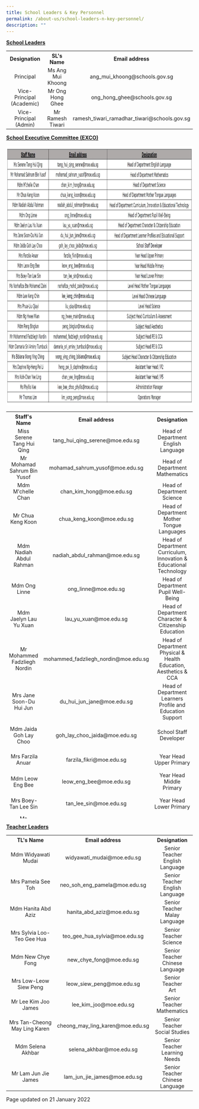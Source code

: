 ```yaml
---
title: School Leaders & Key Personnel
permalink: /about-us/school-leaders-n-key-personnel/
description: ""
---
```

<p><strong><u>School Leaders</u></strong></p>
<div>
<table>
<tbody>
<tr>
<th style="text-align: center;">Designation</th>
<th style="text-align: center;">SL's Name</th>
<th style="text-align: center;">Email address</th>
</tr>
<tr>
<td style="text-align: center;">Principal</td>
<td style="text-align: center;">Ms Ang Mui Khoong</td>
<td style="text-align: center;">ang_mui_khoong@schools.gov.sg</td>
</tr>
<tr>
<td style="text-align: center;">Vice-Principal (Academic)</td><td style="text-align: center;">Mr Ong Hong Ghee</td>
<td style="text-align: center;">ong_hong_ghee@schools.gov.sg</td>
</tr>
<tr>
<td style="text-align: center;">Vice-Principal (Admin)</td>
	<td style="text-align: center;">Mr Ramesh Tiwari</td>
<td style="text-align: center;">ramesh_tiwari_ramadhar_tiwari@schools.gov.sg</td>
</tr>
</tbody>
</table>
</div>
<p><strong><u>School Executive Committee (EXCO)</u></strong><u></u></p>
<img src="/images/2023%20EXCO.jpg" style="height: 700px; width: 1500px">
<div>
<div>
<table style="height: 1098px;">
<tbody>
<tr style="height: 18px;">
<th style="text-align: center; height: 18px; width: 146.25px;">Staff's Name</th>
<th style="text-align: center; height: 18px; width: 305.828px;">Email address</th>
<th style="text-align: center; height: 18px; width: 212.922px;">Designation</th>
</tr>
<tr style="height: 36px;">
<td style="text-align: center; height: 36px; width: 146.25px;">Miss Serene Tang Hui Qing</td>
<td style="text-align: center; height: 36px; width: 305.828px;">tang_hui_qing_serene@moe.edu.sg</td>
<td style="text-align: center; height: 36px; width: 212.922px;">Head of Department<br>English Language</td>
</tr>
<tr style="height: 36px;">
<td style="text-align: center; height: 36px; width: 146.25px;">Mr Mohamad Sahrum Bin Yusof</td>
<td style="text-align: center; height: 36px; width: 305.828px;">mohamad_sahrum_yusof@moe.edu.sg</td>
<td style="text-align: center; height: 36px; width: 212.922px;">Head of Department<br>Mathematics</td>
</tr>
<tr style="height: 36px;">
<td style="text-align: center; height: 36px; width: 146.25px;">Mdm M'chelle Chan</td>
<td style="text-align: center; height: 36px; width: 305.828px;">chan_kim_hong@moe.edu.sg</td>
<td style="text-align: center; height: 36px; width: 212.922px;">Head of Department<br>Science</td>
</tr>
<tr style="height: 36px;">
<td style="text-align: center; height: 36px; width: 146.25px;">Mr Chua Keng Koon</td>
<td style="text-align: center; height: 36px; width: 305.828px;">chua_keng_koon@moe.edu.sg</td>
<td style="text-align: center; height: 36px; width: 212.922px;">Head of Department<br>Mother Tongue Languages</td>
</tr>
<tr style="height: 54px;">
<td style="text-align: center; height: 54px; width: 146.25px;">Mdm Nadiah Abdul Rahman</td>
<td style="text-align: center; height: 54px; width: 305.828px;">nadiah_abdul_rahman@moe.edu.sg</td>
<td style="text-align: center; height: 54px; width: 212.922px;">Head of Department<br>Curriculum, Innovation &amp; Educational Technology</td>
</tr>
<tr style="height: 36px;">
<td style="text-align: center; height: 36px; width: 146.25px;">Mdm Ong Linne</td>
<td style="text-align: center; height: 36px; width: 305.828px;">ong_linne@moe.edu.sg</td>
<td style="text-align: center; height: 36px; width: 212.922px;">Head of Department<br>Pupil Well-Being</td>
</tr>
<tr style="height: 54px;">
<td style="text-align: center; height: 54px; width: 146.25px;">Mdm Jaelyn Lau Yu Xuan</td>
<td style="text-align: center; height: 54px; width: 305.828px;">lau_yu_xuan@moe.edu.sg</td>
<td style="text-align: center; height: 54px; width: 212.922px;">Head of Department<br>Character &amp; Citizenship Education</td>
</tr>
<tr style="height: 54px;">
<td style="text-align: center; height: 54px; width: 146.25px;">Mr Mohammed Fadzliegh Nordin</td>
<td style="text-align: center; height: 54px; width: 305.828px;">mohammed_fadzliegh_nordin@moe.edu.sg</td>
<td style="text-align: center; height: 54px; width: 212.922px;">Head of Department<br>Physical &amp; Health Education, Aesthetics &amp; CCA</td>
</tr>
<tr style="height: 54px;">
<td style="text-align: center; height: 54px; width: 146.25px;">Mrs Jane Soon-Du Hui Jun</td>
<td style="text-align: center; height: 54px; width: 305.828px;">du_hui_jun_jane@moe.edu.sg</td>
<td style="text-align: center; height: 54px; width: 212.922px;">Head of Department<br>Learners Profile and Education Support</td>
</tr>
<tr style="height: 54px;">
<td style="text-align: center; height: 54px; width: 146.25px;">Mdm Jaida Goh Lay Choo</td>
<td style="text-align: center; height: 54px; width: 305.828px;">goh_lay_choo_jaida@moe.edu.sg</td>
<td style="text-align: center; height: 54px; width: 212.922px;"><br>School Staff Developer<br><br></td>
</tr>
<tr style="height: 54px;">
<td style="text-align: center; height: 54px; width: 146.25px;">&nbsp;Mrs Farzila Anuar</td>
<td style="text-align: center; height: 54px; width: 305.828px;">farzila_fikri@moe.edu.sg</td>
<td style="text-align: center; height: 54px; width: 212.922px;">Year Head<br>Upper Primary</td>
</tr>
<tr style="height: 54px;">
<td style="text-align: center; height: 54px; width: 146.25px;">&nbsp;Mdm Leow Eng Bee</td>
<td style="text-align: center; height: 54px; width: 305.828px;">leow_eng_bee@moe.edu.sg</td>
<td style="text-align: center; height: 54px; width: 212.922px;">Year Head<br>Middle Primary</td>
</tr>
<tr style="height: 54px;">
<td style="text-align: center; height: 54px; width: 146.25px;">&nbsp;Mrs Boey-Tan Lee Sin</td>
<td style="text-align: center; height: 54px; width: 305.828px;">tan_lee_sin@moe.edu.sg</td>
<td style="text-align: center; height: 54px; width: 212.922px;">Year Head<br>Lower Primary</td>
</tr>
<tr style="height: 36px;">
<td style="text-align: center; height: 36px; width: 146.25px;">Ms Norhafiza Bte Mohamed Zaini</td>
<td style="text-align: center; height: 36px; width: 305.828px;">norhafiza_mohd_zaini@moe.edu.sg</td>
<td style="text-align: center; height: 36px; width: 212.922px;">Level Head<br>Mother Tongue Languages</td>
</tr>
<tr style="height: 36px;">
<td style="text-align: center; height: 36px; width: 146.25px;">Mdm Ng Hwee Mian</td>
<td style="text-align: center; height: 36px; width: 305.828px;">ng_hwee_main@moe.edu.sg</td>
<td style="text-align: center; height: 36px; width: 212.922px;">Level Head<br>Curriculum &amp; Assessment</td>
</tr>
<tr style="height: 54px;">
<td style="text-align: center; height: 54px; width: 146.25px;">Mdm Boey Kah Lai</td>
<td style="text-align: center; height: 54px; width: 305.828px;">boey_kah_lai@moe.edu.sg</td>
<td style="text-align: center; height: 54px; width: 212.922px;">Subject Head<br>National Education, Social Studies &amp; Values-in-action</td>
</tr>
<tr style="height: 54px;">
<td style="text-align: center; height: 54px; width: 146.25px;">Mdm Peng Binglun</td>
<td style="text-align: center; height: 54px; width: 305.828px;">peng_binglun@moe.edu.sg</td>
<td style="text-align: center; height: 54px; width: 212.922px;">Subject Head<br>Aesthetics</td>
</tr>
<tr style="height: 36px;">
<td style="text-align: center; height: 36px; width: 146.25px;">Mdm Damaria Sri Aminy Tumbuck</td>
<td style="text-align: center; height: 36px; width: 305.828px;">damaria_sri_aminy_tumbuck@moe.edu.sg</td>
<td style="text-align: center; height: 36px; width: 212.922px;">Subject Head<br>Aesthetics &amp; CCA</td>
</tr>
<tr style="height: 36px;">
<td style="text-align: center; height: 36px; width: 146.25px;">Mrs Phua-Liu Qiuyi</td>
<td style="text-align: center; height: 36px; width: 305.828px;">liu_qiuyi@moe.edu.sg</td>
<td style="text-align: center; height: 36px; width: 212.922px;">Subject Head<br>Science</td>
</tr>
<tr style="height: 54px;">
<td style="text-align: center; height: 54px; width: 146.25px;">Mrs Daphne Ng-Heng Pei Li</td>
<td style="text-align: center; height: 54px; width: 305.828px;">heng_pei_li_daphne@moe.edu.sg</td>
<td style="text-align: center; height: 54px; width: 212.922px;"><br>Assistant Year Head / P1<br><br></td>
</tr>
<tr style="height: 54px;">
<td style="text-align: center; height: 54px; width: 146.25px;">Mrs Koh-Chan Yee Ling</td>
<td style="text-align: center; height: 54px; width: 305.828px;">chan_yee_ling@moe.edu.sg</td>
<td style="text-align: center; height: 54px; width: 212.922px;"><br>Assistant Year Head / P3<br><br></td>
</tr>
<tr style="height: 54px;">
<td style="text-align: center; height: 54px; width: 146.25px;">Ms Phyllis Kee</td>
<td style="text-align: center; height: 54px; width: 305.828px;">kee_bee_choo_phyllis@moe.edu.sg</td>
<td style="text-align: center; height: 54px; width: 212.922px;"><br>Administration Manager<br><br></td>
</tr>
<tr style="height: 54px;">
<td style="text-align: center; height: 54px; width: 146.25px;">Mr Thomas Lim</td>
<td style="text-align: center; height: 54px; width: 305.828px;">lim_yong_peng@moe.edu.sg</td>
<td style="text-align: center; height: 54px; width: 212.922px;"><br>Operations Manager<br><br></td>
</tr>
</tbody>
</table>
</div>
</div>
<p><strong><u>Teacher Leaders</u></strong><u></u></p>
<table>
<tbody>
<tr>
<th style="text-align: center;">TL's Name</th>
<th style="text-align: center;">Email address</th>
<th style="text-align: center;">Designation</th>
</tr>
<tr>
<td style="text-align: center;">Mdm Widyawati Mudai</td>
<td style="text-align: center;">widyawati_mudai@moe.edu.sg</td>
<td style="text-align: center;">Senior Teacher<br>English Language</td>
</tr>
<tr>
<td style="text-align: center;">Mrs Pamela See Toh</td>
<td style="text-align: center;">neo_soh_eng_pamela@moe.edu.sg</td>
<td style="text-align: center;">Senior Teacher<br>English Language</td>
</tr>
<tr>
<td style="text-align: center;">Mdm Hanita Abd Aziz</td>
<td style="text-align: center;">hanita_abd_aziz@moe.edu.sg</td>
<td style="text-align: center;">Senior Teacher<br>Malay Language</td>
</tr>
<tr>
<td style="text-align: center;">Mrs Sylvia Loo-Teo Gee Hua</td>
<td style="text-align: center;">teo_gee_hua_sylvia@moe.edu.sg</td>
<td style="text-align: center;">Senior Teacher<br>Science</td>
</tr>
<tr>
<td style="text-align: center;">Mdm New Chye Fong</td>
<td style="text-align: center;">new_chye_fong@moe.edu.sg</td>
<td style="text-align: center;">Senior Teacher<br>Chinese Language</td>
</tr>
<tr>
<td style="text-align: center;">Mrs Low-Leow Siew Peng</td>
<td style="text-align: center;">leow_siew_peng@moe.edu.sg</td>
<td style="text-align: center;">Senior Teacher<br>Art</td>
</tr>
<tr>
<td style="text-align: center;">Mr Lee Kim Joo James</td>
<td style="text-align: center;">lee_kim_joo@moe.edu.sg</td>
<td style="text-align: center;">Senior Teacher<br>Mathematics</td>
</tr>
<tr>
<td style="text-align: center;">Mrs Tan-Cheong May Ling Karen</td>
<td style="text-align: center;">cheong_may_ling_karen@moe.edu.sg</td>
<td style="text-align: center;">Senior Teacher<br>Social Studies</td>
</tr>
<tr>
<td style="text-align: center;">Mdm Selena Akhbar</td>
<td style="text-align: center;">selena_akhbar@moe.edu.sg</td>
<td style="text-align: center;">Senior Teacher<br>Learning Needs</td>
</tr>
<tr>
<td style="text-align: center;">Mr Lam Jun Jie James</td>
<td style="text-align: center;">lam_jun_jie_james@moe.edu.sg</td>
<td style="text-align: center;">Senior Teacher<br>Chinese Language</td>
</tr>
</tbody>
</table>
<p>Page updated on 21 January 2022</p>
